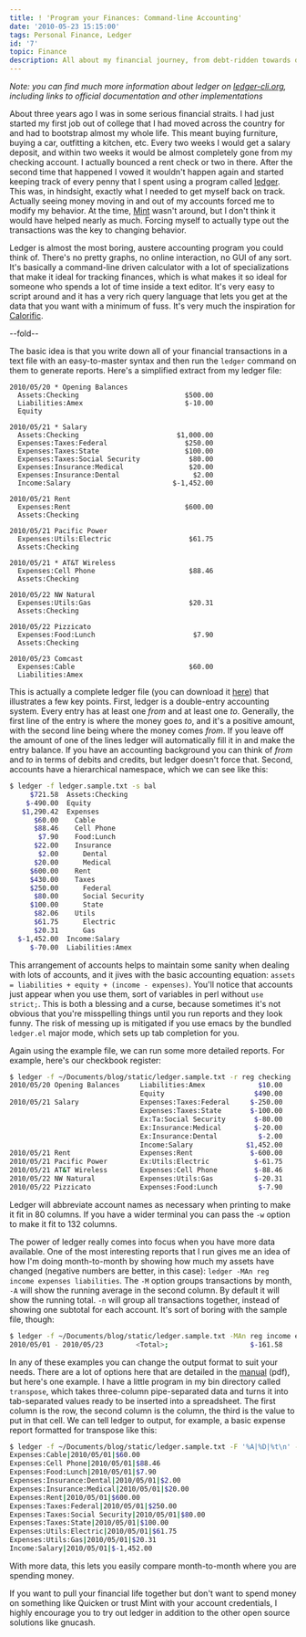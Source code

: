```yaml
---
title: ! 'Program your Finances: Command-line Accounting'
date: '2010-05-23 15:15:00'
tags: Personal Finance, Ledger
id: '7'
topic: Finance
description: All about my financial journey, from debt-ridden towards debt-free. More importantly, this is a very basic introduction to how to use ledger to keep track of your finances. This has been described as the best introduction to ledger out there.
---
```


*Note: you can find much more information about ledger on [ledger-cli.org](http://ledger-cli.org), including links to official documentation and other implementations*

About three years ago I was in some serious financial straits. I had just started my first job out of college that I had moved across the country for and had to bootstrap almost my whole life. This meant buying furniture, buying a car, outfitting a kitchen, etc. Every two weeks I would get a salary deposit, and within two weeks it would be almost completely gone from my checking account. I actually bounced a rent check or two in there. After the second time that happened I vowed it wouldn't happen again and started keeping track of every penny that I spent using a program called [ledger][]. This was, in hindsight, exactly what I needed to get myself back on track. Actually seeing money moving in and out of my accounts forced me to modify my behavior. At the time, [Mint](http://www.mint.com/) wasn't around, but I don't think it would have helped nearly as much. Forcing myself to actually type out the transactions was the key to changing behavior.

Ledger is almost the most boring, austere accounting program you could think of. There's no pretty graphs, no online interaction, no GUI of any sort. It's basically a command-line driven calculator with a lot of specializations that make it ideal for tracking finances, which is what makes it so ideal for someone who spends a lot of time inside a text editor. It's very easy to script around and it has a very rich query language that lets you get at the data that you want with a minimum of fuss. It's very much the inspiration for [Calorific][].

[ledger]:    http://ledger-cli.org
[manual]:    http://ledger-cli.org/3.0/doc/ledger3.html
[Calorific]: http://github.com/peterkeen/calorific

--fold--

The basic idea is that you write down all of your financial transactions in a text file with an easy-to-master syntax and then run the `ledger` command on them to generate reports. Here's a simplified extract from my ledger file:

```text
2010/05/20 * Opening Balances
  Assets:Checking                          $500.00
  Liabilities:Amex                         $-10.00
  Equity

2010/05/21 * Salary
  Assets:Checking                        $1,000.00
  Expenses:Taxes:Federal                   $250.00
  Expenses:Taxes:State                     $100.00
  Expenses:Taxes:Social Security            $80.00
  Expenses:Insurance:Medical                $20.00
  Expenses:Insurance:Dental                  $2.00
  Income:Salary                         $-1,452.00

2010/05/21 Rent
  Expenses:Rent                            $600.00
  Assets:Checking

2010/05/21 Pacific Power
  Expenses:Utils:Electric                   $61.75
  Assets:Checking

2010/05/21 * AT&T Wireless
  Expenses:Cell Phone                       $88.46
  Assets:Checking

2010/05/22 NW Natural
  Expenses:Utils:Gas                        $20.31
  Assets:Checking

2010/05/22 Pizzicato
  Expenses:Food:Lunch                        $7.90
  Assets:Checking

2010/05/23 Comcast
  Expenses:Cable                            $60.00
  Liabilities:Amex
```

This is actually a complete ledger file (you can download it [here](ledger.sample.txt)) that illustrates a few key points. First, ledger is a double-entry accounting system. Every entry has at least one *from* and at least one *to*. Generally, the first line of the entry is where the money goes *to*, and it's a positive amount, with the second line being where the money comes *from*. If you leave off the amount of one of the lines ledger will automatically fill it in and make the entry balance. If you have an accounting background you can think of *from* and *to* in terms of debits and credits, but ledger doesn't force that. Second, accounts have a hierarchical namespace, which we can see like this:

```bash
$ ledger -f ledger.sample.txt -s bal
     $721.58  Assets:Checking
    $-490.00  Equity
   $1,290.42  Expenses
      $60.00    Cable
      $88.46    Cell Phone
       $7.90    Food:Lunch
      $22.00    Insurance
       $2.00      Dental
      $20.00      Medical
     $600.00    Rent
     $430.00    Taxes
     $250.00      Federal
      $80.00      Social Security
     $100.00      State
      $82.06    Utils
      $61.75      Electric
      $20.31      Gas
  $-1,452.00  Income:Salary
     $-70.00  Liabilities:Amex
```

This arrangement of accounts helps to maintain some sanity when dealing with lots of accounts, and it jives with the basic accounting equation: `assets = liabilities + equity + (income - expenses)`. You'll notice that accounts just appear when you use them, sort of variables in perl without `use strict;`. This is both a blessing and a curse, because sometimes it's not obvious that you're misspelling things until you run reports and they look funny. The risk of messing up is mitigated if you use emacs by the bundled `ledger.el` major mode, which sets up tab completion for you.

Again using the example file, we can run some more detailed reports. For example, here's our checkbook register:

```bash
$ ledger -f ~/Documents/blog/static/ledger.sample.txt -r reg checking
2010/05/20 Opening Balances     Liabilities:Amex             $10.00       $10.00
                                Equity                      $490.00      $500.00
2010/05/21 Salary               Expenses:Taxes:Federal     $-250.00      $250.00
                                Expenses:Taxes:State       $-100.00      $150.00
                                Ex:Ta:Social Security       $-80.00       $70.00
                                Ex:Insurance:Medical        $-20.00       $50.00
                                Ex:Insurance:Dental          $-2.00       $48.00
                                Income:Salary             $1,452.00    $1,500.00
2010/05/21 Rent                 Expenses:Rent              $-600.00      $900.00
2010/05/21 Pacific Power        Ex:Utils:Electric           $-61.75      $838.25
2010/05/21 AT&T Wireless        Expenses:Cell Phone         $-88.46      $749.79
2010/05/22 NW Natural           Expenses:Utils:Gas          $-20.31      $729.48
2010/05/22 Pizzicato            Expenses:Food:Lunch          $-7.90      $721.58
```

Ledger will abbreviate account names as necessary when printing to make it fit in 80 columns. If you have a wider terminal you can pass the `-w` option to make it fit to 132 columns.

The power of ledger really comes into focus when you have more data available. One of the most interesting reports that I run gives me an idea of how I'm doing month-to-month by showing how much my assets have changed (negative numbers are better, in this case): `ledger -MAn reg income expenses liabilities`. The `-M` option groups transactions by month, `-A` will show the running average in the second column. By default it will show the running total. `-n` will group all transactions together, instead of showing one subtotal for each account. It's sort of boring with the sample file, though:

```bash
$ ledger -f ~/Documents/blog/static/ledger.sample.txt -MAn reg income expenses
2010/05/01 - 2010/05/23        <Total>;                    $-161.58     $-161.58
```

In any of these examples you can change the output format to suit your needs. There are a lot of options here that are detailed in the [manual][] (pdf), but here's one example. I have a little program in my bin directory called `transpose`, which takes three-column pipe-separated data and turns it into tab-separated values ready to be inserted into a spreadsheet. The first column is the row, the second column is the column, the third is the value to put in that cell. We can tell ledger to output, for example, a basic expense report formatted for transpose like this:

```bash
$ ledger -f ~/Documents/blog/static/ledger.sample.txt -F '%A|%D|%t\n' -M reg income expenses
Expenses:Cable|2010/05/01|$60.00
Expenses:Cell Phone|2010/05/01|$88.46
Expenses:Food:Lunch|2010/05/01|$7.90
Expenses:Insurance:Dental|2010/05/01|$2.00
Expenses:Insurance:Medical|2010/05/01|$20.00
Expenses:Rent|2010/05/01|$600.00
Expenses:Taxes:Federal|2010/05/01|$250.00
Expenses:Taxes:Social Security|2010/05/01|$80.00
Expenses:Taxes:State|2010/05/01|$100.00
Expenses:Utils:Electric|2010/05/01|$61.75
Expenses:Utils:Gas|2010/05/01|$20.31
Income:Salary|2010/05/01|$-1,452.00
```

With more data, this lets you easily compare month-to-month where you are spending money.

If you want to pull your financial life together but don't want to spend money on something like Quicken or trust Mint with your account credentials, I highly encourage you to try out ledger in addition to the other open source solutions like gnucash. 
